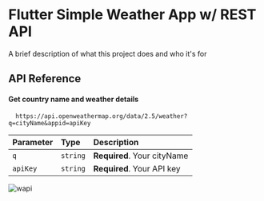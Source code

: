 # Flutter Simple Weather App w/ REST API
 
A brief description of what this project does and who it's for


## API Reference

#### Get country name and weather details 

```http
  https://api.openweathermap.org/data/2.5/weather?q=cityName&appid=apiKey
```

| Parameter | Type     | Description                |
| :-------- | :------- | :------------------------- |
| `q` | `string` | **Required**. Your cityName |
| `apiKey` | `string` | **Required**. Your API key |

![wapi](https://github.com/HashirSaudKhan/Flutter_Weather_App_with_REST_API/assets/93030144/3865b911-f3d9-4d2b-92b3-fe01eb3186b8)
